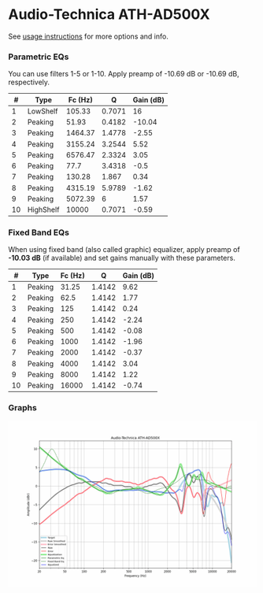 # Audio-Technica ATH-AD500X
See [usage instructions](https://github.com/jaakkopasanen/AutoEq#usage) for more options and info.

### Parametric EQs
You can use filters 1-5 or 1-10. Apply preamp of -10.69 dB or -10.69 dB, respectively.

|   # | Type      |   Fc (Hz) |      Q |   Gain (dB) |
|-----|-----------|-----------|--------|-------------|
|   1 | LowShelf  |    105.33 | 0.7071 |       16    |
|   2 | Peaking   |     51.93 | 0.4182 |      -10.04 |
|   3 | Peaking   |   1464.37 | 1.4778 |       -2.55 |
|   4 | Peaking   |   3155.24 | 3.2544 |        5.52 |
|   5 | Peaking   |   6576.47 | 2.3324 |        3.05 |
|   6 | Peaking   |     77.7  | 3.4318 |       -0.5  |
|   7 | Peaking   |    130.28 | 1.867  |        0.34 |
|   8 | Peaking   |   4315.19 | 5.9789 |       -1.62 |
|   9 | Peaking   |   5072.39 | 6      |        1.57 |
|  10 | HighShelf |  10000    | 0.7071 |       -0.59 |

### Fixed Band EQs
When using fixed band (also called graphic) equalizer, apply preamp of **-10.03 dB** (if available) and set gains manually with these parameters.

|   # | Type    |   Fc (Hz) |      Q |   Gain (dB) |
|-----|---------|-----------|--------|-------------|
|   1 | Peaking |     31.25 | 1.4142 |        9.62 |
|   2 | Peaking |     62.5  | 1.4142 |        1.77 |
|   3 | Peaking |    125    | 1.4142 |        0.24 |
|   4 | Peaking |    250    | 1.4142 |       -2.24 |
|   5 | Peaking |    500    | 1.4142 |       -0.08 |
|   6 | Peaking |   1000    | 1.4142 |       -1.96 |
|   7 | Peaking |   2000    | 1.4142 |       -0.37 |
|   8 | Peaking |   4000    | 1.4142 |        3.04 |
|   9 | Peaking |   8000    | 1.4142 |        1.22 |
|  10 | Peaking |  16000    | 1.4142 |       -0.74 |

### Graphs
![](./Audio-Technica%20ATH-AD500X.png)
